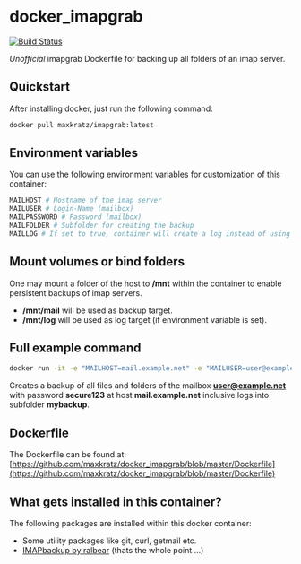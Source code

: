 # docker_imapgrab

[![Build Status](https://github.ci.maxkratz.com/api/badges/maxkratz/docker_imapgrab/status.svg)](https://github.ci.maxkratz.com/maxkratz/docker_imapgrab)

*Unofficial* imapgrab Dockerfile for backing up all folders of an imap server.

## Quickstart
After installing docker, just run the following command:

```sh
docker pull maxkratz/imapgrab:latest
```

## Environment variables
You can use the following environment variables for customization of this container:

```sh
MAILHOST # Hostname of the imap server
MAILUSER # Login-Name (mailbox)
MAILPASSWORD # Password (mailbox)
MAILFOLDER # Subfolder for creating the backup
MAILLOG # If set to true, container will create a log instead of using console output
```

## Mount volumes or bind folders
One may mount a folder of the host to **/mnt** within the container to enable persistent backups of imap servers.

* **/mnt/mail** will be used as backup target.
* **/mnt/log** will be used as log target (if environment variable is set).

## Full example command
```sh
docker run -it -e "MAILHOST=mail.example.net" -e "MAILUSER=user@example.net" -e "MAILPASSWORD=secure123" -e "MAILFOLDER=mybackup" -e "MAILLOG=TRUE" -v /home/maxkratz/email-backups/:/mnt maxkratz/imapgrab:latest
```

Creates a backup of all files and folders of the mailbox **user@example.net** with password **secure123** at host **mail.example.net** inclusive logs into subfolder **mybackup**.

## Dockerfile
The Dockerfile can be found at:
[https://github.com/maxkratz/docker_imapgrab/blob/master/Dockerfile](https://github.com/maxkratz/docker_imapgrab/blob/master/Dockerfile)

## What gets installed in this container?
The following packages are installed within this docker container:

* Some utility packages like git, curl, getmail etc.
* [IMAPbackup by ralbear](https://github.com/ralbear/IMAPbackup) (thats the whole point ...)